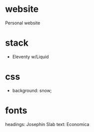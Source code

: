 # website

Personal website

# stack

- Eleventy w/Liquid

# css

- background: snow;

# fonts
headings: Josephin Slab
text: Economica
